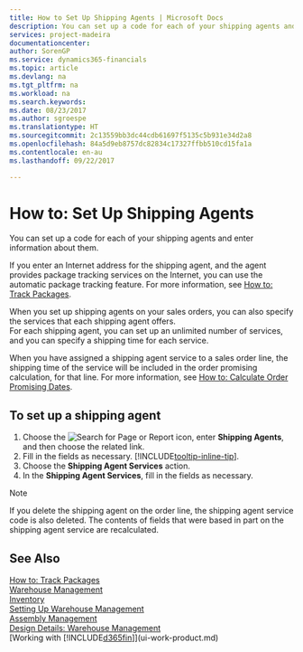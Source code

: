 ```yaml
---
title: How to Set Up Shipping Agents | Microsoft Docs
description: You can set up a code for each of your shipping agents and enter information about them.
services: project-madeira
documentationcenter: 
author: SorenGP
ms.service: dynamics365-financials
ms.topic: article
ms.devlang: na
ms.tgt_pltfrm: na
ms.workload: na
ms.search.keywords: 
ms.date: 08/23/2017
ms.author: sgroespe
ms.translationtype: HT
ms.sourcegitcommit: 2c13559bb3dc44cdb61697f5135c5b931e34d2a8
ms.openlocfilehash: 84a5d9eb8757dc82834c17327ffbb510cd15fa1a
ms.contentlocale: en-au
ms.lasthandoff: 09/22/2017

---
```

# <a name="how-to-set-up-shipping-agents"></a>How to: Set Up Shipping Agents
You can set up a code for each of your shipping agents and enter information about them.  

If you enter an Internet address for the shipping agent, and the agent provides package tracking services on the Internet, you can use the automatic package tracking feature. For more information, see [How to: Track Packages](sales-how-track-packages.md).

When you set up shipping agents on your sales orders, you can also specify the services that each shipping agent offers.  
For each shipping agent, you can set up an unlimited number of services, and you can specify a shipping time for each service.  

When you have assigned a shipping agent service to a sales order line, the shipping time of the service will be included in the order promising calculation, for that line. For more information, see [How to: Calculate Order Promising Dates](sales-how-to-calculate-order-promising-dates.md).

## <a name="to-set-up-a-shipping-agent"></a>To set up a shipping agent  
1.  Choose the ![Search for Page or Report](media/ui-search/search_small.png "Search for Page or Report icon") icon, enter **Shipping Agents**, and then choose the related link.  
2.  Fill in the fields as necessary. [!INCLUDE[tooltip-inline-tip](includes/tooltip-inline-tip_md.md)].  
3.  Choose the **Shipping Agent Services** action.
4. In the **Shipping Agent Services**, fill in the fields as necessary.

> [!NOTE]  
>  If you delete the shipping agent on the order line, the shipping agent service code is also deleted. The contents of fields that were based in part on the shipping agent service are recalculated.  

## <a name="see-also"></a>See Also
[How to: Track Packages](sales-how-track-packages.md)    
[Warehouse Management](warehouse-manage-warehouse.md)  
[Inventory](inventory-manage-inventory.md)  
[Setting Up Warehouse Management](warehouse-setup-warehouse.md)     
[Assembly Management](assembly-assemble-items.md)    
[Design Details: Warehouse Management](design-details-warehouse-management.md)  
[Working with [!INCLUDE[d365fin](includes/d365fin_md.md)]](ui-work-product.md)  

